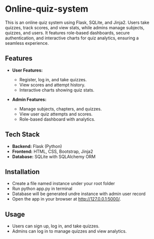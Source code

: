 # Online-quiz-system
This is an online quiz system using Flask, SQLite, and Jinja2. Users take quizzes, track scores, and view stats, while admins manage subjects, quizzes, and users. It features role-based dashboards, secure authentication, and interactive charts for quiz analytics, ensuring a seamless experience.

## Features
- **User Features:**
  - Register, log in, and take quizzes.
  - View scores and attempt history.
  - Interactive charts showing quiz stats.

- **Admin Features:**
  - Manage subjects, chapters, and quizzes.
  - View user quiz attempts and scores.
  - Role-based dashboard with analytics.

## Tech Stack
- **Backend:** Flask (Python)  
- **Frontend:** HTML, CSS, Bootstrap, Jinja2  
- **Database:** SQLite with SQLAlchemy ORM  

## Installation
- Create a file named instance under your root folder
- Run python app.py in terminal
- Database will be generated undre instance with admin user record
- Open the app in your browser at http://127.0.0.1:5000/.

## Usage
- Users can sign up, log in, and take quizzes.
- Admins can log in to manage quizzes and view analytics.
